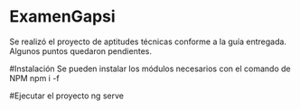 # ExamenGapsi

Se realizó el proyecto de aptitudes técnicas conforme a la guía entregada. Algunos puntos quedaron pendientes.


#Instalación
Se pueden instalar los módulos necesarios con el comando de NPM
npm i -f

#Ejecutar el proyecto
ng serve 
